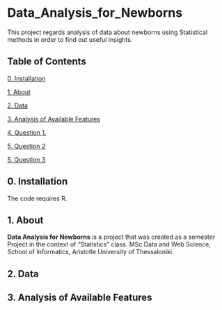 # Data_Analysis_for_Newborns
This project regards analysis of data about newborns using Statistical methods in order to find out useful insights. 

## Table of Contents

[0. Installation](https://github.com/vickypar/Data_Analysis_for_Newborns#0-installation)

[1. About](https://github.com/vickypar/Data_Analysis_for_Newborns#1-about)

[2. Data](https://github.com/vickypar/Data_Analysis_for_Newborns#2-data)

[3. Analysis of Available Features](https://github.com/vickypar/Data_Analysis_for_Newborns#3-analysis-of-available-features)

[4. Question 1.](https://github.com/vickypar/Data_Analysis_for_Newborns#4-question-1)

[5. Question 2](https://github.com/vickypar/Data_Analysis_for_Newborns#5-question-2)

[5. Question 3](https://github.com/vickypar/Data_Analysis_for_Newborns#5-question-3)


## 0. Installation 

The code requires R.

## 1. About

**Data Analysis for Newborns** is a project that was created as a semester Project in the context of “Statistics” class. MSc Data and Web Science, School of Informatics, Aristotle University of Thessaloniki.

## 2. Data

## 3. Analysis of Available Features
